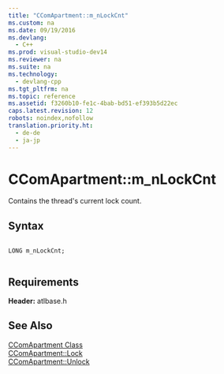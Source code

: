 ```yaml
---
title: "CComApartment::m_nLockCnt"
ms.custom: na
ms.date: 09/19/2016
ms.devlang: 
  - C++
ms.prod: visual-studio-dev14
ms.reviewer: na
ms.suite: na
ms.technology: 
  - devlang-cpp
ms.tgt_pltfrm: na
ms.topic: reference
ms.assetid: f3260b10-fe1c-4bab-bd51-ef393b5d22ec
caps.latest.revision: 12
robots: noindex,nofollow
translation.priority.ht: 
  - de-de
  - ja-jp
---
```

# CComApartment::m_nLockCnt
Contains the thread's current lock count.  
  
## Syntax  
  
```  
  
LONG m_nLockCnt;  
  
```  
  
## Requirements  
 **Header:** atlbase.h  
  
## See Also  
 [CComApartment Class](../vs140/CComApartment-Class.md)   
 [CComApartment::Lock](../vs140/CComApartment--Lock.md)   
 [CComApartment::Unlock](../vs140/CComApartment--Unlock.md)